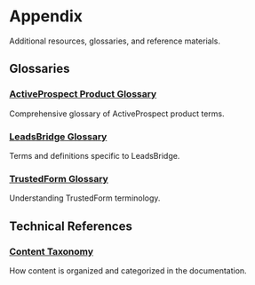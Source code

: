 # Appendix

Additional resources, glossaries, and reference materials.

## Glossaries

### [ActiveProspect Product Glossary](./activeprospect-product-glossary.md)
Comprehensive glossary of ActiveProspect product terms.

### [LeadsBridge Glossary](./leadsbridge-glossary.md)
Terms and definitions specific to LeadsBridge.

### [TrustedForm Glossary](./trustedform-glossary.md)
Understanding TrustedForm terminology.

## Technical References

### [Content Taxonomy](./content-taxonomy.md)
How content is organized and categorized in the documentation.